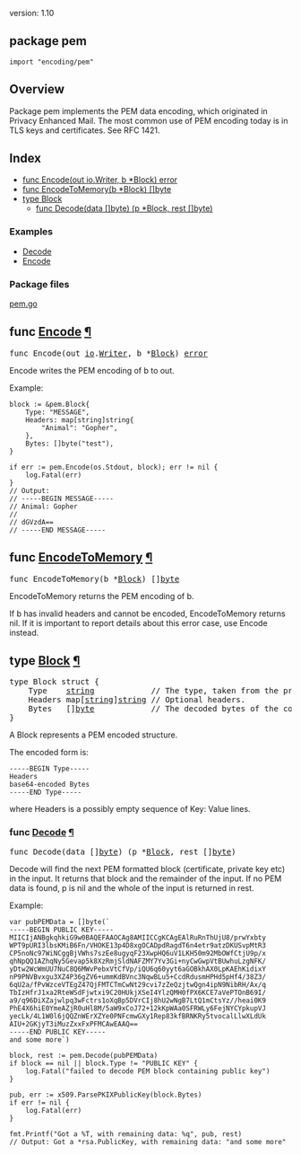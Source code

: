 version: 1.10
## package pem

  `import "encoding/pem"`

## Overview

Package pem implements the PEM data encoding, which originated in Privacy
Enhanced Mail. The most common use of PEM encoding today is in TLS keys and
certificates. See RFC 1421.

## Index

- [func Encode(out io.Writer, b *Block) error](#Encode)
- [func EncodeToMemory(b *Block) []byte](#EncodeToMemory)
- [type Block](#Block)
  - [func Decode(data []byte) (p *Block, rest []byte)](#Decode)

### Examples

- [Decode](#exampleDecode)
- [Encode](#exampleEncode)

### Package files
 [pem.go](//github.com/golang/go/blob/2ea7d3461bb41d0ae12b56ee52d43314bcdb97f9/src/encoding/pem/pem.go)

<h2 id="Encode">func <a href="//github.com/golang/go/blob/2ea7d3461bb41d0ae12b56ee52d43314bcdb97f9/src/encoding/pem/pem.go#L246">Encode</a>
    <a href="#Encode">¶</a></h2>
<pre>func Encode(out <a href="/io/">io</a>.<a href="/io/#Writer">Writer</a>, b *<a href="#Block">Block</a>) <a href="/builtin/#error">error</a></pre>

Encode writes the PEM encoding of b to out.

<a id="exampleEncode"></a>
Example:

    block := &pem.Block{
        Type: "MESSAGE",
        Headers: map[string]string{
            "Animal": "Gopher",
        },
        Bytes: []byte("test"),
    }

    if err := pem.Encode(os.Stdout, block); err != nil {
        log.Fatal(err)
    }
    // Output:
    // -----BEGIN MESSAGE-----
    // Animal: Gopher
    //
    // dGVzdA==
    // -----END MESSAGE-----

<h2 id="EncodeToMemory">func <a href="//github.com/golang/go/blob/2ea7d3461bb41d0ae12b56ee52d43314bcdb97f9/src/encoding/pem/pem.go#L316">EncodeToMemory</a>
    <a href="#EncodeToMemory">¶</a></h2>
<pre>func EncodeToMemory(b *<a href="#Block">Block</a>) []<a href="/builtin/#byte">byte</a></pre>

EncodeToMemory returns the PEM encoding of b.

If b has invalid headers and cannot be encoded, EncodeToMemory returns nil. If
it is important to report details about this error case, use Encode instead.

<h2 id="Block">type <a href="//github.com/golang/go/blob/2ea7d3461bb41d0ae12b56ee52d43314bcdb97f9/src/encoding/pem/pem.go#L17">Block</a>
    <a href="#Block">¶</a></h2>
<pre>type Block struct {
<span id="Block.Type"></span>    Type    <a href="/builtin/#string">string</a>            <span class="comment">// The type, taken from the preamble (i.e. &#34;RSA PRIVATE KEY&#34;).</span>
<span id="Block.Headers"></span>    Headers map[<a href="/builtin/#string">string</a>]<a href="/builtin/#string">string</a> <span class="comment">// Optional headers.</span>
<span id="Block.Bytes"></span>    Bytes   []<a href="/builtin/#byte">byte</a>            <span class="comment">// The decoded bytes of the contents. Typically a DER encoded ASN.1 structure.</span>
}</pre>

A Block represents a PEM encoded structure.

The encoded form is:

    -----BEGIN Type-----
    Headers
    base64-encoded Bytes
    -----END Type-----

where Headers is a possibly empty sequence of Key: Value lines.

<h3 id="Decode">func <a href="//github.com/golang/go/blob/2ea7d3461bb41d0ae12b56ee52d43314bcdb97f9/src/encoding/pem/pem.go#L68">Decode</a>
    <a href="#Decode">¶</a></h3>
<pre>func Decode(data []<a href="/builtin/#byte">byte</a>) (p *<a href="#Block">Block</a>, rest []<a href="/builtin/#byte">byte</a>)</pre>

Decode will find the next PEM formatted block (certificate, private key etc) in
the input. It returns that block and the remainder of the input. If no PEM data
is found, p is nil and the whole of the input is returned in rest.

<a id="exampleDecode"></a>
Example:

    var pubPEMData = []byte(`
    -----BEGIN PUBLIC KEY-----
    MIICIjANBgkqhkiG9w0BAQEFAAOCAg8AMIICCgKCAgEAlRuRnThUjU8/prwYxbty
    WPT9pURI3lbsKMiB6Fn/VHOKE13p4D8xgOCADpdRagdT6n4etr9atzDKUSvpMtR3
    CP5noNc97WiNCggBjVWhs7szEe8ugyqF23XwpHQ6uV1LKH50m92MbOWfCtjU9p/x
    qhNpQQ1AZhqNy5Gevap5k8XzRmjSldNAFZMY7Yv3Gi+nyCwGwpVtBUwhuLzgNFK/
    yDtw2WcWmUU7NuC8Q6MWvPebxVtCfVp/iQU6q60yyt6aGOBkhAX0LpKAEhKidixY
    nP9PNVBvxgu3XZ4P36gZV6+ummKdBVnc3NqwBLu5+CcdRdusmHPHd5pHf4/38Z3/
    6qU2a/fPvWzceVTEgZ47QjFMTCTmCwNt29cvi7zZeQzjtwQgn4ipN9NibRH/Ax/q
    TbIzHfrJ1xa2RteWSdFjwtxi9C20HUkjXSeI4YlzQMH0fPX6KCE7aVePTOnB69I/
    a9/q96DiXZajwlpq3wFctrs1oXqBp5DVrCIj8hU2wNgB7LtQ1mCtsYz//heai0K9
    PhE4X6hiE0YmeAZjR0uHl8M/5aW9xCoJ72+12kKpWAa0SFRWLy6FejNYCYpkupVJ
    yecLk/4L1W0l6jQQZnWErXZYe0PNFcmwGXy1Rep83kfBRNKRy5tvocalLlwXLdUk
    AIU+2GKjyT3iMuzZxxFxPFMCAwEAAQ==
    -----END PUBLIC KEY-----
    and some more`)

    block, rest := pem.Decode(pubPEMData)
    if block == nil || block.Type != "PUBLIC KEY" {
        log.Fatal("failed to decode PEM block containing public key")
    }

    pub, err := x509.ParsePKIXPublicKey(block.Bytes)
    if err != nil {
        log.Fatal(err)
    }

    fmt.Printf("Got a %T, with remaining data: %q", pub, rest)
    // Output: Got a *rsa.PublicKey, with remaining data: "and some more"


